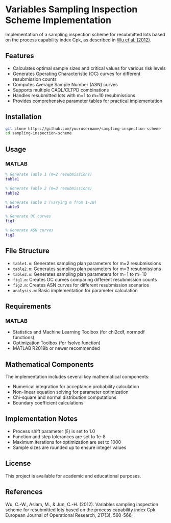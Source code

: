 # Variables Sampling Inspection Scheme Implementation
Implementation of a sampling inspection scheme for resubmitted lots based on the process capability index Cpk, as described in [Wu et al. (2012)](https://doi.org/10.1016/j.ejor.2011.09.042).

## Features
- Calculates optimal sample sizes and critical values for various risk levels
- Generates Operating Characteristic (OC) curves for different resubmission counts
- Computes Average Sample Number (ASN) curves
- Supports multiple CAQL/CLTPD combinations
- Handles resubmitted lots with m=1 to m=10 resubmissions
- Provides comprehensive parameter tables for practical implementation

## Installation
```bash
git clone https://github.com/yourusername/sampling-inspection-scheme
cd sampling-inspection-scheme
```

## Usage
### MATLAB
```matlab
% Generate Table 1 (m=2 resubmissions)
table1

% Generate Table 2 (m=3 resubmissions)
table2

% Generate Table 3 (varying m from 1-10)
table3

% Generate OC curves
fig1

% Generate ASN curves
fig2
```

## File Structure
- `table1.m`: Generates sampling plan parameters for m=2 resubmissions
- `table2.m`: Generates sampling plan parameters for m=3 resubmissions
- `table3.m`: Generates sampling plan parameters for m=1 to m=10
- `fig1.m`: Creates OC curves comparing different resubmission counts
- `fig2.m`: Creates ASN curves for different resubmission scenarios
- `analysis.m`: Basic implementation for parameter calculation

## Requirements
### MATLAB
- Statistics and Machine Learning Toolbox (for chi2cdf, normpdf functions)
- Optimization Toolbox (for fsolve function)
- MATLAB R2019b or newer recommended

## Mathematical Components
The implementation includes several key mathematical components:
- Numerical integration for acceptance probability calculation
- Non-linear equation solving for parameter optimization
- Chi-square and normal distribution computations
- Boundary coefficient calculations

## Implementation Notes
- Process shift parameter (ξ) is set to 1.0
- Function and step tolerances are set to 1e-8
- Maximum iterations for optimization are set to 1000
- Sample sizes are rounded up to ensure integer values

## License
This project is available for academic and educational purposes.

## References
Wu, C.-W., Aslam, M., & Jun, C.-H. (2012). Variables sampling inspection scheme for resubmitted lots based on the process capability index Cpk. European Journal of Operational Research, 217(3), 560-566.
